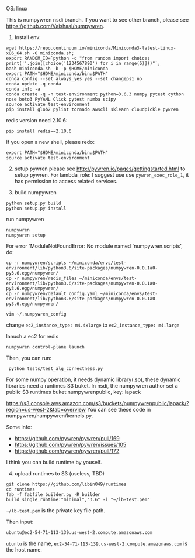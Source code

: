 OS: linux

This is numpywren nsdi branch.
If you want to see other branch, please see https://github.com/Vaishaal/numpywren.

1. Install env:
```
wget https://repo.continuum.io/miniconda/Miniconda3-latest-Linux-x86_64.sh -O miniconda.sh;
export RANDOM_ID=`python -c "from random import choice; print(''.join([choice('1234567890') for i in range(6)]))"`;
bash miniconda.sh -b -p $HOME/miniconda
export PATH="$HOME/miniconda/bin:$PATH"
conda config --set always_yes yes --set changeps1 no
conda update -q conda
conda info -a
conda create -q -n test-environment python=3.6.3 numpy pytest cython nose boto3 PyYAML Click pytest numba scipy
source activate test-environment
pip install glob2 pylint tornado awscli sklearn cloudpickle pywren
```
redis version need 2.10.6:
```
pip install redis==2.10.6
```

If you open a new shell, please redo:
```
export PATH="$HOME/miniconda/bin:$PATH"
source activate test-environment
```

2. setup pywren
please see http://pywren.io/pages/gettingstarted.html to setup pywren.
For lambda_role: I suggest use use `pywren_exec_role_1`, it has permission to access related services.

3. build numpywren
```
python setup.py build
python setup.py install
```
run numpywren
```
numpywren
numpywren setup
```
For error `ModuleNotFoundError: No module named 'numpywren.scripts', do:
```
cp -r numpywren/scripts ~/miniconda/envs/test-environment/lib/python3.6/site-packages/numpywren-0.0.1a0-py3.6.egg/numpywren/
cp -r numpywren/redis_files ~/miniconda/envs/test-environment/lib/python3.6/site-packages/numpywren-0.0.1a0-py3.6.egg/numpywren/
cp -r numpywren/default_config.yaml ~/miniconda/envs/test-environment/lib/python3.6/site-packages/numpywren-0.0.1a0-py3.6.egg/numpywren/
```
```
vim ~/.numpywren_config
```
change `ec2_instance_type: m4.4xlarge` to `ec2_instance_type: m4.large` 

lanuch a ec2 for redis
```
numpywren control-plane launch 
```

Then, you can run:
```
 python tests/test_alg_correctness.py
```
For some numpy operation, it needs dynamic library(.so), these dynamic libraries need a runtimes S3 buket.
In nsdi, the numpywren author set a public S3 runtimes buket:numpywrenpublic, key: lapack

https://s3.console.aws.amazon.com/s3/buckets/numpywrenpublic/lapack/?region=us-west-2&tab=overview
You can see these code in numpywren/numpywren/kernels.py.

Some info:
 - https://github.com/pywren/pywren/pull/169
 - https://github.com/pywren/pywren/issues/105
 - https://github.com/pywren/pywren/pull/172

I think you can build runtime by youself.

4. upload runtimes to S3 (useless, TBD)

```
git clone https://github.com/libin049/runtimes
cd runtimes
fab -f fabfile_builder.py -R builder build_single_runtime:"minimal","3.6" -i "~/lb-test.pem"
```
`~/lb-test.pem` is the private key file path.

Then input:
```
ubuntu@ec2-54-71-113-139.us-west-2.compute.amazonaws.com
```
`ubuntu` is the name, `ec2-54-71-113-139.us-west-2.compute.amazonaws.com` is the host name.

